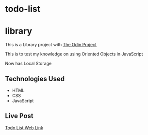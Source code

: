 # todo-list

# library


This is a Library project with [The Odin Project](https://www.theodinproject.com)

This is to test my knowledge on using Oriented Objects in JavaScript

Now has Local Storage

## Technologies Used
- HTML
- CSS
- JavaScript

## Live Post
[Todo List Web Link](https://nainsworth.github.io/todo-list/)